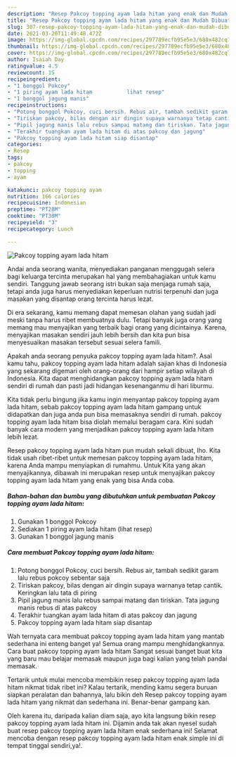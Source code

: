```yaml
---
description: "Resep Pakcoy topping ayam lada hitam yang enak dan Mudah Dibuat"
title: "Resep Pakcoy topping ayam lada hitam yang enak dan Mudah Dibuat"
slug: 307-resep-pakcoy-topping-ayam-lada-hitam-yang-enak-dan-mudah-dibuat
date: 2021-03-20T11:49:48.472Z
image: https://img-global.cpcdn.com/recipes/297789ecfb95e5e3/680x482cq70/pakcoy-topping-ayam-lada-hitam-foto-resep-utama.jpg
thumbnail: https://img-global.cpcdn.com/recipes/297789ecfb95e5e3/680x482cq70/pakcoy-topping-ayam-lada-hitam-foto-resep-utama.jpg
cover: https://img-global.cpcdn.com/recipes/297789ecfb95e5e3/680x482cq70/pakcoy-topping-ayam-lada-hitam-foto-resep-utama.jpg
author: Isaiah Day
ratingvalue: 4.5
reviewcount: 15
recipeingredient:
- "1 bonggol Pokcoy"
- "1 piring ayam lada hitam           lihat resep"
- "1 bonggol jagung manis"
recipeinstructions:
- "Potong bonggol Pokcoy, cuci bersih. Rebus air, tambah sedikit garam lalu rebus pokcoy sebentar saja"
- "Tiriskan pakcoy, bilas dengan air dingin supaya warnanya tetap cantik. Keringkan lalu tata di piring"
- "Pipil jagung manis lalu rebus sampai matang dan tiriskan. Tata jagung manis rebus di atas pakcoy"
- "Terakhir tuangkan ayam lada hitam di atas pakcoy dan jagung"
- "Pakcoy topping ayam lada hitam siap disantap"
categories:
- Resep
tags:
- pakcoy
- topping
- ayam

katakunci: pakcoy topping ayam 
nutrition: 166 calories
recipecuisine: Indonesian
preptime: "PT28M"
cooktime: "PT30M"
recipeyield: "3"
recipecategory: Lunch

---
```



![Pakcoy topping ayam lada hitam](https://img-global.cpcdn.com/recipes/297789ecfb95e5e3/680x482cq70/pakcoy-topping-ayam-lada-hitam-foto-resep-utama.jpg)

Andai anda seorang wanita, menyediakan panganan menggugah selera bagi keluarga tercinta merupakan hal yang membahagiakan untuk kamu sendiri. Tanggung jawab seorang istri bukan saja menjaga rumah saja, tetapi anda juga harus menyediakan keperluan nutrisi terpenuhi dan juga masakan yang disantap orang tercinta harus lezat.

Di era  sekarang, kamu memang dapat memesan olahan yang sudah jadi meski tanpa harus ribet membuatnya dulu. Tetapi banyak juga orang yang memang mau menyajikan yang terbaik bagi orang yang dicintainya. Karena, menyajikan masakan sendiri jauh lebih bersih dan kita pun bisa menyesuaikan masakan tersebut sesuai selera famili. 



Apakah anda seorang penyuka pakcoy topping ayam lada hitam?. Asal kamu tahu, pakcoy topping ayam lada hitam adalah sajian khas di Indonesia yang sekarang digemari oleh orang-orang dari hampir setiap wilayah di Indonesia. Kita dapat menghidangkan pakcoy topping ayam lada hitam sendiri di rumah dan pasti jadi hidangan kesenanganmu di hari liburmu.

Kita tidak perlu bingung jika kamu ingin menyantap pakcoy topping ayam lada hitam, sebab pakcoy topping ayam lada hitam gampang untuk didapatkan dan juga anda pun bisa memasaknya sendiri di rumah. pakcoy topping ayam lada hitam bisa diolah memalui beragam cara. Kini sudah banyak cara modern yang menjadikan pakcoy topping ayam lada hitam lebih lezat.

Resep pakcoy topping ayam lada hitam pun mudah sekali dibuat, lho. Kita tidak usah ribet-ribet untuk memesan pakcoy topping ayam lada hitam, karena Anda mampu menyiapkan di rumahmu. Untuk Kita yang akan menyajikannya, dibawah ini merupakan resep untuk menyajikan pakcoy topping ayam lada hitam yang enak yang bisa Anda coba.

<!--inarticleads1-->

##### Bahan-bahan dan bumbu yang dibutuhkan untuk pembuatan Pakcoy topping ayam lada hitam:

1. Gunakan 1 bonggol Pokcoy
1. Sediakan 1 piring ayam lada hitam           (lihat resep)
1. Gunakan 1 bonggol jagung manis




<!--inarticleads2-->

##### Cara membuat Pakcoy topping ayam lada hitam:

1. Potong bonggol Pokcoy, cuci bersih. Rebus air, tambah sedikit garam lalu rebus pokcoy sebentar saja
1. Tiriskan pakcoy, bilas dengan air dingin supaya warnanya tetap cantik. Keringkan lalu tata di piring
1. Pipil jagung manis lalu rebus sampai matang dan tiriskan. Tata jagung manis rebus di atas pakcoy
1. Terakhir tuangkan ayam lada hitam di atas pakcoy dan jagung
1. Pakcoy topping ayam lada hitam siap disantap




Wah ternyata cara membuat pakcoy topping ayam lada hitam yang mantab sederhana ini enteng banget ya! Semua orang mampu menghidangkannya. Cara buat pakcoy topping ayam lada hitam Sangat sesuai banget buat kita yang baru mau belajar memasak maupun juga bagi kalian yang telah pandai memasak.

Tertarik untuk mulai mencoba membikin resep pakcoy topping ayam lada hitam nikmat tidak ribet ini? Kalau tertarik, mending kamu segera buruan siapkan peralatan dan bahannya, lalu bikin deh Resep pakcoy topping ayam lada hitam yang nikmat dan sederhana ini. Benar-benar gampang kan. 

Oleh karena itu, daripada kalian diam saja, ayo kita langsung bikin resep pakcoy topping ayam lada hitam ini. Dijamin anda tak akan nyesel sudah buat resep pakcoy topping ayam lada hitam enak sederhana ini! Selamat mencoba dengan resep pakcoy topping ayam lada hitam enak simple ini di tempat tinggal sendiri,ya!.


